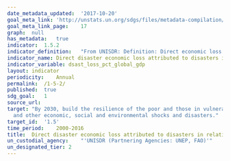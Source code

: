 ```yaml
---	
date_metadata_updated:	'2017-10-20'
goal_meta_link:	'http://unstats.un.org/sdgs/files/metadata-compilation/Metadata-Goal-1.pdf'
goal_meta_link_page:	17
graph:	null
has_metadata:	true
indicator:	1.5.2
indicator_definition:	"From UNISDR: Definition: Direct economic loss: Direct loss is nearly equivalent to physical damage. The monetary value of total or partial destruction of physical assets existing in the affected area. Examples include loss to physical assets such as damaged housings, factories and infrastructure. Direct losses usually happen during the event or within the first few hours after the event and are often assessed soon after the event to estimate recovery cost and claim insurance payments. These are tangible and relatively easy to measure. Direct Economic loss in this indicator framework consists of agriculture loss, damage to industrial and commercial facilities, damage to housings and critical infrastructures. \tWe limit the economic loss into direct economic loss, excluding indirect loss (e.g. loss due to interrupted production) and macro-economic loss. The reason is that there is not yet universally standardized methodology to measure indirect and macro-economic loss while direct loss data monitoring is relatively simpler and more standardized. Global gross domestic product: Summation of GDP of Countries. GDP definition according to the World Bank. Hazardous event: The occurrence of a natural or human-induced phenomenon in a particular place during a particular period of time due to the existence of a hazard. Hazard: A potentially damaging physical event, phenomenon or human activity that may cause the loss of life or injury, property damage, social and economic disruption or environmental degradation. UNISDR recommends setting NO threshold for recording hazardous event in order to monitor all hazardous events. Small-scale but frequent hazardous events that are not registered in international disaster loss databases account for an important share of damages and losses when they are combined, and often go unnoticed by the national and international community. These events, when accumulated, are often a source of poverty in developing countries but can be effectively addressed by well-designed policies. The scope of the Sendai Framework for Disaster Risk Reduction 2015-2030 is \the risk of small-scale and large-scale, frequent and infrequent, sudden and slow-onset disasters, caused by natural or man-made hazards as well as relate environmental, technological and biological hazards and risks\"". Regarding the inclusion of biological and environmental hazards in natural hazards category and whether and how to integrate man-made hazards, UNISDR will discuss the issue with WHO and other organizations (for example, WHO would be in a better position in terms of data, knowledge and relationship with Member States and other stakeholders to monitor biological events including epidemics. However, we generally do not expect biological disasters will cause physical damages to facilities. ). \tNote: Terminology will be discussed and finalized in the Open-ended Intergovernmental Working Group for Sendai Framework for Disaster Risk Reduction."""
indicator_name:	Direct disaster economic loss attributed to disasters in relation to global gross domestic product (GDP)
indicator_variable:	dsast_loss_pct_global_gdp
layout:	indicator
periodicity:	Annual
permalink:	/1-5-2/
published:	true
sdg_goal:	1
source_url:	
target:	"By 2030, build the resilience of the poor and those in vulnerable situations  and reduce their exposure and vulnerability to climate-related extreme events
  and other economic, social and environmental shocks and disasters."
target_id:	'1.5'
time_period:	2000-2016
title:	Direct disaster economic loss attributed to disasters in relation to global  gross domestic product (GDP)
un_custodial_agency:	"'UNISDR (Partnering Agencies: UNEP, FAO)'"
un_designated_tier:	2
---	
```

